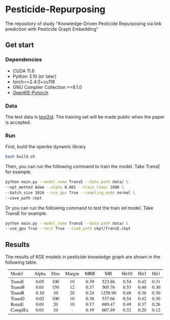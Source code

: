 # Pesticide-Repurposing

The repository of study "Knowledge-Driven Pesticide Repurposing via link prediction with Pesticide Graph Embedding"

## Get start

### Dependencies

- CUDA 11.8
- Python 3.10 (or later)
- torch==2.4.0+cu118
- GNU Complier Collection >=8.1.0
- [OpenKE-Pytorch](http://139.129.163.161//)

### Data

The test data is [test2id](data/test2id.txt). The training set will be made public when the paper is accepted.

### Run

First, build the openke dynamic library

```bash
bash build.sh
```

Then, you can run the following command to train the model. Take TransE for example.

```bash
python main.py --model_name TransE --data_path data/ \
--opt_method Adam --alpha 0.001 --train_times 1000 \
--batch_size 1024 --use_gpu True --sampling_mode normal \
--save_path ckpt
```

Or you can run the following command to test the train ed model. Take TransE for example.

```bash
python main.py --model_name TransE --data_path data/ \
--use_gpu True --test True --load_path ckpt/TransE.ckpt
```

## Results

The results of KGE models in pesticide knowledge graph are shown in the following table.
![results](img/results.png)


